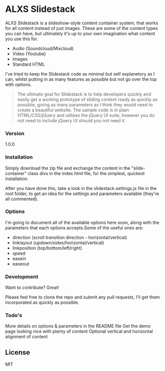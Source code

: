# ALXS Slidestack

ALXS Slidestack is a slideshow-style content container system, that works for all content instead of just images. These are some of the content types you can have, but ultimately it's up to your own imagination what content you use this for.

  - Audio (Soundcloud/Mixcloud)
  - Video (Youtube)
  - Images
  - Standard HTML

I've tried to keep the Slidestack code as minimal but self explanetory as I can, whilst putting in as many features as possible but not go over the top with options.  

> The ultimate goal for Slidestack is to help developers quickly and easily get 
> a working prototype of sliding content ready as quickly as possible,
> giving as many parameters as I think they would need to create a
> beautiful website. The sample code is in plain HTML/CSS/jQuery and utilises the jQuery UI suite, however you do not need to include jQuery UI should you not need it.

### Version
1.0.0


### Installation

Simply download the zip file and exchange the content in the "slide-container" class divs in the index.html file, for the simplest, quickest installation. 

After you have done this, take a look in the slidestack.settings.js file in the root folder, to get an idea for the settings and parameters available (they're all commented).

### Options

I'm going to document all of the available options here soon, along with the parameters that each options accepts.Some of the useful ones are:

* direction (scroll transition direction - horizontal/vertical)
* linklayout (updown/sides/horizontal/vertical)
* linkposition (top/bottom/left/right)
* speed
* easein
* easeout


### Development

Want to contribute? Great!

Please feel free to clone the repo and submit any pull requests, I'll get them incorporated as quickly as possible.



### Todo's

More details on options & parameters in the README file
Get the demo page looking nice with plenty of content
Optional vertical and horizontal alignment of content


License
----

MIT


